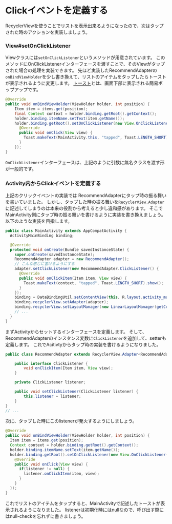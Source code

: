 # Clickイベントを定義する

RecyclerViewを使うことでリストを表示出来るようになったので、次はタップされた時のアクションを実装しましょう。

### View#setOnClickListener

Viewクラスには`setOnClickListener`というメソッドが用意されています。
このメソッドにOnClickListenerインターフェースを渡すことで、そのViewがタップされた場合の処理を実装できます。
先ほど実装したRecommendAdapterの`onBindViewHolder`を少し書き換えて、リストのアイテムをタップしたらトーストが表示されるように変更します。
[トースト](https://developer.android.com/guide/topics/ui/notifiers/toasts.html)とは、画面下部に表示される簡易ポップアップです。

```java
@Override
public void onBindViewHolder(ViewHolder holder, int position) {
    Item item = items.get(position);
    final Context context = holder.binding.getRoot().getContext();
    holder.binding.itemName.setText(item.getName());
    holder.binding.getRoot().setOnClickListener(new View.OnClickListener() {
      @Override
      public void onClick(View view) {
        Toast.makeText(MainActivity.this, "tapped", Toast.LENGTH_SHORT).show();
      }
    });
}
```

`OnClickListener`インターフェースは、上記のように引数に無名クラスを渡す形が一般的です。

### Activity内からClickイベントを定義する

上記のクリックイベントの実装では RecommendAdapterにタップ時の振る舞いを書いていました。
しかし、タップした時の振る舞いを`RecyclerView.Adapter`に記述してしまうのは本来の役割から考えると少し違和感があります。
そこでMainActivity側にタップ時の振る舞いを書けるように実装を書き換えましょう。以下のような実装を目指します。

```java
public class MainActivity extends AppCompatActivity {
  ActivityMainBinding binding;

  @Override
  protected void onCreate(Bundle savedInstanceState) {
    super.onCreate(savedInstanceState);
    RecommendAdapter adapter = new RecommendAdapter();
    // こんな感じに書けるようにする
    adapter.setClickListener(new RecommendAdapter.ClickListener() {
      @Override
      public void onClickItem(Item item, View view) {
        Toast.makeText(context, "tapped", Toast.LENGTH_SHORT).show();
      }
    });
    binding = DataBindingUtil.setContentView(this, R.layout.activity_main);
    binding.recyclerView.setAdapter(adapter);
    binding.recyclerView.setLayoutManager(new LinearLayoutManager(getContext()));
    // ...
  }
}
```

まずActivityからセットするインターフェースを定義します。
そして、RecommendAdapterのインスタンス変数に`ClickListener`を追加して、setterも定義します。
これでAcitivtyからタップ時の実装を書けるようになりました。

```java
public class RecommendAdapter extends RecyclerView.Adapter<RecommendAdapter.ViewHolder> {

    public interface ClickListener {
        void onClickItem(Item item, View view);
    }

    private ClickListener listener;

    public void setClickListener(ClickListener listener) {
        this.listener = listener;
    }
}
// ...
```

次に、タップした時にこのlistenerが発火するようにしましょう。

```java
@Override
public void onBindViewHolder(ViewHolder holder, int position) {
  Item item = items.get(position);
  Context context = holder.binding.getRoot().getContext();
  holder.binding.itemName.setText(item.getName());
  holder.binding.getRoot().setOnClickListener(new View.OnClickListener() {
    @Override
    public void onClick(View view) {
      if(listener != null) {
        listener.onClickItem(item, view);
      }
    }
  });
}
```

これでリストのアイテムをタップすると、MainActivityで記述したトーストが表示されるようになりました。
listenerは初期化時にはnullなので、呼び出す際にはnull-checkを忘れずに書きましょう。
